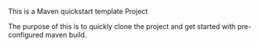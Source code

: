 This is a Maven quickstart template Project

The purpose of this is to quickly clone the project and get started with pre-configured maven build.

